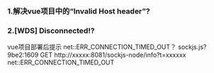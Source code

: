 ### 1.解决vue项目中的“Invalid Host header”?
### 2.[WDS] Disconnected!?
vue项目部署后提示
net::ERR_CONNECTION_TIMED_OUT？
sockjs.js?9be2:1609 GET http://xxxxx:8081/sockjs-node/info?t=xxxxxx net::ERR_CONNECTION_TIMED_OUT